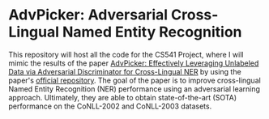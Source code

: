 # AdvPicker: Adversarial Cross-Lingual Named Entity Recognition

This repository will host all the code for the CS541 Project, where I will mimic the results of the paper [AdvPicker: Effectively Leveraging Unlabeled Data via Adversarial Discriminator for Cross-Lingual NER](https://aclanthology.org/2021.acl-long.61/) by using the paper's [official repository](https://github.com/microsoft/vert-papers/tree/master/papers/AdvPicker). The goal of the paper is to improve cross-lingual Named Entity Recognition (NER) performance using an adversarial learning approach. Ultimately, they are able to obtain state-of-the-art (SOTA) performance on the CoNLL-2002 and CoNLL-2003 datasets.
